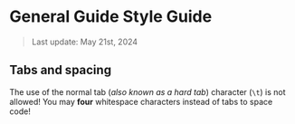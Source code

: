 # General Guide Style Guide

> Last update: May 21st, 2024

## Tabs and spacing

The use of the normal tab (*also known as a hard tab*) character (`\t`) is not allowed! You may **four** whitespace characters instead of tabs to space code!
